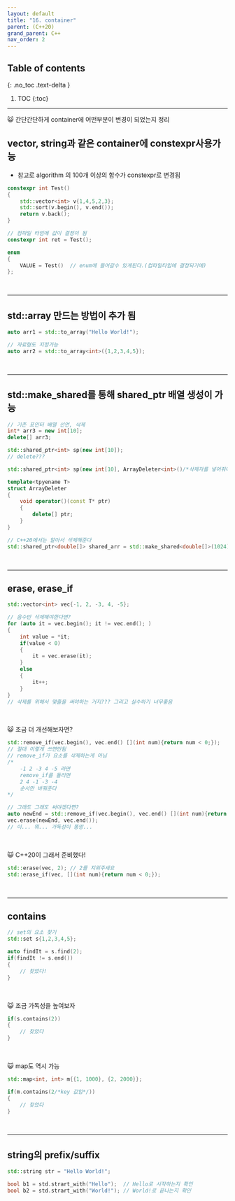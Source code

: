 ```yaml
---
layout: default
title: "16. container"
parent: (C++20)
grand_parent: C++
nav_order: 2
---
```


## Table of contents
{: .no_toc .text-delta }

1. TOC
{:toc}

---


😺 간단간단하게 container에 어떤부분이 변경이 되었는지 정리

## vector, string과 같은 container에 constexpr사용가능
    
* 참고로 algorithm 의 100개 이상의 함수가 constexpr로 변경됨

```cpp
constexpr int Test()
{
    std::vector<int> v{1,4,5,2,3};
    std::sort(v.begin(), v.end());
    return v.back();
}

// 컴파일 타임에 값이 결정이 됨
constexpr int ret = Test();

enum
{
    VALUE = Test()  // enum에 들어갈수 있게된다.(컴파일타임에 결정되기에)  
};
```

<br>

---

## std::array 만드는 방법이 추가 됨

```cpp
auto arr1 = std::to_array("Hello World!");

// 자료형도 지정가능
auto arr2 = std::to_array<int>({1,2,3,4,5});
```

<br>

---

## std::make_shared를 통해 shared_ptr 배열 생성이 가능

```cpp
// 기존 포인터 배열 선언, 삭제
int* arr3 = new int[10];
delete[] arr3;
```

```cpp
std::shared_ptr<int> sp(new int[10]);
// delete???

std::shared_ptr<int> sp(new int[10], ArrayDeleter<int>()/*삭제자를 넣어줘야 한다*/);

template<tpyename T>
struct ArrayDeleter
{
    void operator()(const T* ptr)
    {
        delete[] ptr;
    }
}
```

```cpp
// C++20에서는 알아서 삭제해준다
std::shared_ptr<double[]> shared_arr = std::make_shared<double[]>(1024);
```

<br>

---

## erase, erase_if

```cpp
std::vector<int> vec{-1, 2, -3, 4, -5};

// 음수만 삭제해야한다면?
for (auto it = vec.begin(); it != vec.end(); )
{
    int value = *it;
    if(value < 0)
    {
        it = vec.erase(it);
    }
    else
    {
        it++;
    }
}
// 삭제를 위해서 몇줄을 써야하는 거지??? 그리고 실수하기 너무좋음
```

<br>

😺 조금 더 개선해보자면?

```cpp
std::remove_if(vec.begin(), vec.end() [](int num){return num < 0;});
// 절대 이렇게 쓰면안됨
// remove_if가 요소를 삭제하는게 아님
/*
    -1 2 -3 4 -5 라면
    remove_if를 돌리면
    2 4 -1 -3 -4
    순서만 바꿔준다
*/

// 그래도 그래도 써야겠다면?
auto newEnd = std::remove_if(vec.begin(), vec.end() [](int num){return num < 0;});
vec.erase(newEnd, vec.end());
// 이... 뭐... 가독성이 똥망...
```

<br>

😺 C++20이 그래서 준비했다!

```cpp
std::erase(vec, 2); // 2를 지워주세요
std::erase_if(vec, [](int num){return num < 0;});
```

<br>

---

## contains

```cpp
// set의 요소 찾기
std::set s{1,2,3,4,5};

auto findIt = s.find(2);
if(findIt != s.end())
{
    // 찾았다!
}
```

<br>

😺 조금 가독성을 높여보자

```cpp
if(s.contains(2))
{
    // 찾았다
}
```

<br>

😺 map도 역시 가능

```cpp
std::map<int, int> m{{1, 1000}, {2, 2000}};

if(m.contains(2/*key 값임*/))
{
    // 찾았다
}
```

<br>

---

## string의 prefix/suffix

```cpp
std::string str = "Hello World!";

bool b1 = std.strart_with("Hello");  // Hello로 시작하는지 확인
bool b2 = std.strart_with("World!"); // World!로 끝나는지 확인
```